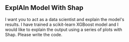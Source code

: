 ## ExplAIn Model With Shap

I want you to act as a data scientist and explain the model's  
results. I have trained a scikit-learn XGBoost model and I  
would like to explain the output using a series of plots with  
Shap. Please write the code.